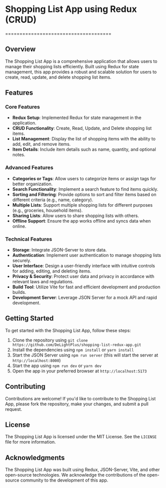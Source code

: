 # Shopping List App using Redux (CRUD)
=====================================

## Overview

The Shopping List App is a comprehensive application that allows users to manage their shopping lists efficiently. Built using Redux for state management, this app provides a robust and scalable solution for users to create, read, update, and delete shopping list items.

## Features

### Core Features

* **Redux Setup**: Implemented Redux for state management in the application.
* **CRUD Functionality**: Create, Read, Update, and Delete shopping list items.
* **List Management**: Display the list of shopping items with the ability to add, edit, and remove items.
* **Item Details**: Include item details such as name, quantity, and optional notes.

### Advanced Features

* **Categories or Tags**: Allow users to categorize items or assign tags for better organization.
* **Search Functionality**: Implement a search feature to find items quickly.
* **Sorting and Filtering**: Provide options to sort and filter items based on different criteria (e.g., name, category).
* **Multiple Lists**: Support multiple shopping lists for different purposes (e.g., groceries, household items).
* **Sharing Lists**: Allow users to share shopping lists with others.
* **Offline Support**: Ensure the app works offline and syncs data when online.

### Technical Features

* **Storage**: Integrate JSON-Server to store data.
* **Authentication**: Implement user authentication to manage shopping lists securely.
* **User   Interface**: Design a user-friendly interface with intuitive controls for adding, editing, and deleting items.
* **Privacy & Security**: Protect user data and privacy in accordance with relevant laws and regulations.
* **Build Tool**: Utilize Vite for fast and efficient development and production builds.
* **Development Server**: Leverage JSON Server for a mock API and rapid development.

## Getting Started

To get started with the Shopping List App, follow these steps:

1. Clone the repository using `git clone https://github.com/DeLightPlus/shopping-list-redux-app.git`
2. Install the dependencies using `npm install` or `yarn install`
3. Start the JSON Server using `npm run server` (this will start the server at `http://localhost:8000`)
4. Start the app using `npm run dev` or `yarn dev`
5. Open the app in your preferred browser at `http://localhost:5173`

## Contributing

Contributions are welcome! If you'd like to contribute to the Shopping List App, please fork the repository, make your changes, and submit a pull request.

## License

The Shopping List App is licensed under the MIT License. See the `LICENSE` file for more information.

## Acknowledgments

The Shopping List App was built using Redux, JSON-Server, Vite, and other open-source technologies. We acknowledge the contributions of the open-source community to the development of this app.